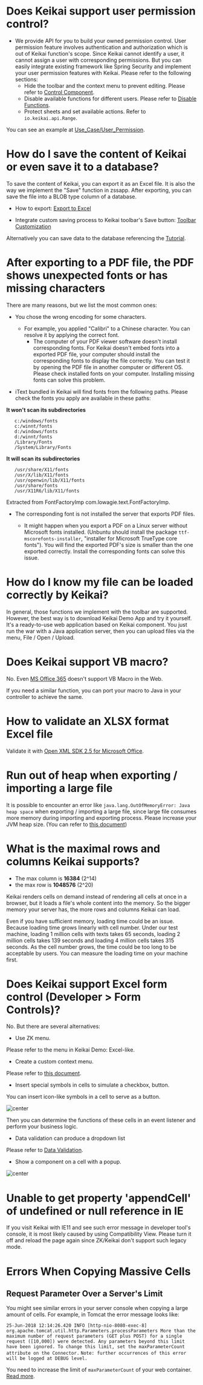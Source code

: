 # Does Keikai support user permission control?

  -   
    We provide API for you to build your owned permission control. User
    permission feature involves authentication and authorization which
    is out of Keikai function's scope. Since Keikai cannot identify a user, it
    cannot assign a user with corresponding permissions. But you can
    easily integrate existing framework like Spring Security and
    implement your user permission features with Keikai. Please refer to
    the following sections:
      - Hide the toolbar and the context menu to prevent editing. Please
        refer to [Control Component](Control_Components).
      - Disable available functions for different users. Please refer to
        [Disable Functions](/dev-ref/adv/Disable_Functions).
      - Protect sheets and set available actions. Refer to `io.keikai.api.Range`.

You can see an example at [Use_Case/User_Permission](User_Permission).

# How do I save the content of Keikai or even save it to a database?

To save the content of Keikai, you can export it as an Excel file. It is also the way we implement the
"Save" function in zssapp. After exporting, you can save the file into a
BLOB type column of a database.

* How to export: [Export to Excel](/dev-ref/book_model/Export_to_Excel)

* Integrate custom saving process to Keikai toolbar's Save button: [Toolbar Customization](/dev-ref/adv/Toolbar_Customization)

Alternatively you can save data to the database referencing the [Tutorial](https://doc.keikai.io/tutorial/database).

# After exporting to a PDF file, the PDF shows unexpected fonts or has missing characters

There are many reasons, but we list the most common ones:

* You chose the wrong encoding for some characters.

  -   
    For example, you applied "Calibri" to a Chinese character. You can
    resolve it by applying the correct font.
      - The computer of your PDF viewer software doesn't install
        corresponding fonts.
    For Keikai doesn't embed fonts into a exported PDF file, your computer
    should install the corresponding fonts to display the file
    correctly. You can test it by opening the PDF file in another
    computer or different OS. Please check installed fonts on your
    computer. Installing missing fonts can solve this problem.

* iText bundled in Keikai will find fonts from the following paths. Please
check the fonts you apply are available in these paths: 

**It won't scan its subdirectories**

`   c:/windows/fonts`  
`   c:/winnt/fonts`  
`   d:/windows/fonts`  
`   d:/winnt/fonts`  
`   /Library/Fonts`  
`   /System/Library/Fonts`

**It will scan its subdirectories**

`   /usr/share/X11/fonts`  
`   /usr/X/lib/X11/fonts`  
`   /usr/openwin/lib/X11/fonts    `  
`   /usr/share/fonts`  
`   /usr/X11R6/lib/X11/fonts`

Extracted from FontFactoryImp com.lowagie.text.FontFactoryImp.

* The corresponding font is not installed the server that exports PDF files.

  -   
    It might happen when you export a PDF on a Linux server without
    Microsoft fonts installed. (Unbuntu should install the package
    `ttf-mscorefonts-installer`, "installer for Microsoft TrueType core
    fonts"). You will find the exported PDF's size is smaller than the
    one exported correctly. Install the corresponding fonts can solve
    this issue.

# How do I know my file can be loaded correctly by Keikai?

In general, those functions we implement with the toolbar are supported.
However, the best way is to download Keikai Demo App and try it yourself. It's a ready-to-use web
application based on Keikai component. You just run the war with a Java
application server, then you can upload files via the menu, File / Open
/ Upload.

# Does Keikai support VB macro?

No. Even [MS Office 365](https://social.technet.microsoft.com/Forums/office/en-US/7c46823c-2581-47a6-baac-66fb99ac3ea8) doesn't support VB Macro in the Web.

If you need a similar function, you can port your macro to Java in your controller to achieve the same.

# How to validate an XLSX format Excel file

Validate it with [Open XML SDK 2.5 for Microsoft Office](https://www.microsoft.com/en-us/download/details.aspx?id=30425).

# Run out of heap when exporting / importing a large file

It is possible to encounter an error like `java.lang.OutOfMemoryError: Java heap
space` when exporting / importing a large file, since large file consumes more
memory during importing and exporting process. Please increase your JVM heap size. (You can
refer to [this document](https://docs.oracle.com/cd/E15523_01/web.1111/e13814/jvm_tuning.htm#PERFM164))

# What is the maximal rows and columns Keikai supports?

  - The max column is **16384** (2^14)
  - the max row is **1048576** (2^20)

Keikai renders cells on demand instead of rendering all cells at once in a
browser, but it loads a file's whole content into the memory. So the
bigger memory your server has, the more rows and columns Keikai can load.

Even if you have sufficient memory, loading time could be an issue.
Because loading time grows linearly with cell number. Under our test
machine, loading 1 million cells with texts takes 65 seconds, loading 2
million cells takes 139 seconds and loading 4 million cells takes 315
seconds. As the cell number grows, the time could be too long to be
acceptable by users. You can measure the loading time on your machine
first.

# Does Keikai support Excel form control (Developer > Form Controls)?

No. But there are several alternatives:

  - Use ZK menu.

Please refer to the menu in Keikai Demo: Excel-like.

  - Create a custom context menu.

Please refer to [this document](/dev-ref/adv/Custom_Context_Menu).

  - Insert special symbols in cells to simulate a checkbox, button.

You can insert icon-like symbols in a cell to serve as a button.

![ center]({{site.devref_image_folder}}/Zss-essentials-symbol.png " center")

Then you can determine the functions of these cells in an event listener and perform your
business logic.

  - Data validation can produce a dropdown list

Please refer to [Data Validation](Features_and_Usages#data-validation).

  - Show a component on a cell with a popup.

![center]({{site.devref_image_folder}}/Zss-essentials-popup.png " center")

# Unable to get property 'appendCell' of undefined or null reference in IE

If you visit Keikai with IE11 and see such error message in developer tool's
console, it is most likely caused by using Compatibility View. Please turn it off
and reload the page again since ZK/Keikai don't support such legacy mode.

# Errors When Copying Massive Cells

## Request Parameter Over a Server's Limit

You might see similar errors in your server console when copying a large amount of cells. For example, in Tomcat the error message looks like:

`25-Jun-2018 12:14:26.420 INFO [http-nio-8080-exec-8]
org.apache.tomcat.util.http.Parameters.processParameters More than the
maximum number of request parameters (GET plus POST) for a single
request ([10,000]) were detected. Any parameters beyond this limit have
been ignored. To change this limit, set the maxParameterCount attribute
on the Connector.` `Note: further occurrences of this error will be
logged at DEBUG level.`

You need to increase the limit of `maxParameterCount` of your web container. [Read more](https://tomcat.apache.org/tomcat-7.0-doc/config/http.html).
